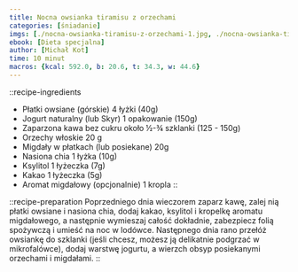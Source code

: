 ```yaml
---
title: Nocna owsianka tiramisu z orzechami
categories: [śniadanie]
imgs: [./nocna-owsianka-tiramisu-z-orzechami-1.jpg, ./nocna-owsianka-tiramisu-z-orzechami-2.jpg]
ebook: [Dieta specjalna]
author: [Michał Kot]
time: 10 minut
macros: {kcal: 592.0, b: 20.6, t: 34.3, w: 44.6}
---
```


::recipe-ingredients
- Płatki owsiane (górskie) 4 łyżki (40g)
- Jogurt naturalny (lub Skyr) 1 opakowanie (150g)
- Zaparzona kawa bez cukru około ½-¾ szklanki (125 - 150g)
- Orzechy włoskie 20 g
- Migdały w płatkach (lub posiekane) 20g
- Nasiona chia 1 łyżka (10g)
- Ksylitol 1 łyżeczka (7g)
- Kakao 1 łyżeczka (5g)
- Aromat migdałowy (opcjonalnie) 1 kropla
::

::recipe-preparation
Poprzedniego dnia wieczorem zaparz kawę, zalej nią płatki owsiane i nasiona chia, dodaj kakao, ksylitol i kropelkę aromatu migdałowego, a następnie wymieszaj całość dokładnie, zabezpiecz folią spożywczą i umieść na noc w lodówce. Następnego dnia rano przełóż owsiankę do szklanki (jeśli chcesz, możesz ją delikatnie podgrzać w mikrofalówce), dodaj warstwę jogurtu, a wierzch obsyp posiekanymi orzechami i migdałami.
::